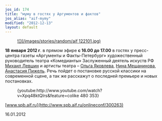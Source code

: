 ```yaml
---
jos_id: 174
title: "муму в гостях у Аргументов и фактов"
jos_alias: "aif-mymy"
modified: "2012-12-13"
layout: default
---
```


<figure><a href="http://www.spb.aif.ru/onlineconf/300263">
![](/images/stories/random/aif 122101.jpg)
</a></figure>

**18** **января** **2012 г**. в прямом эфире **с 16.00 до 17.00** в гостях у пресс-центра газеты «Аргументы и Факты-Петербург» художественный руководитель театра «Комедианты» Заслуженный деятель искуств РФ [Михаил Левшин](153-mihail-levshin.html) и артисты театра – [Ольга Яковлева](89-olga-yakovleva.html), [Нина Мещанинова](25-mewaninova-nina.html), [Анастасия Пижель](64-asia-pigel-sergeevna.html). Речь пойдет о постановке русской классики на современной сцене, а так же расскажут о последней премьере и новых постановках.

<figure>{youtube:http://www.youtube.com/watch?v=Xpq48ktQIrs&feature=colike 480 353}</figure>

[www.spb.aif.ru](http://www.spb.aif.ru/onlineconf/300263)

16.01.2012

